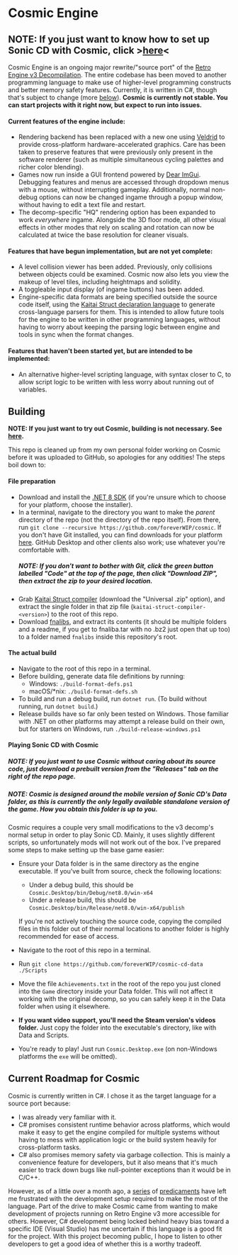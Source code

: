 # Cosmic Engine

## NOTE: If you just want to know how to set up Sonic CD with Cosmic, click >[here](#playing-sonic-cd-with-cosmic)<

Cosmic Engine is an ongoing major rewrite/"source port" of the [Retro Engine v3 Decompilation](https://github.com/Rubberduckycooly/Sonic-CD-11-Decompilation). The entire codebase has been moved to another programming language to make use of higher-level programming constructs and better memory safety features. Currently, it is written in C#, though that's subject to change (more [below](#current-roadmap-for-cosmic)). **Cosmic is currently not stable. You can start projects with it right now, but expect to run into issues.**

#### Current features of the engine include:
- Rendering backend has been replaced with a new one using [Veldrid](https://github.com/veldrid/veldrid) to provide cross-platform hardware-accelerated graphics. Care has been taken to preserve features that were previously only present in the software renderer (such as multiple simultaneous cycling palettes and richer color blending).
- Games now run inside a GUI frontend powered by [Dear ImGui](https://github.com/ocornut/imgui). Debugging features and menus are accessed through dropdown menus with a mouse, without interrupting gameplay. Additionally, normal non-debug options can now be changed ingame through a popup window, without having to edit a text file and restart.
- The decomp-specific "HQ" rendering option has been expanded to work *everywhere* ingame. Alongside the 3D floor mode, all other visual effects in other modes that rely on scaling and rotation can now be calculated at twice the base resolution for cleaner visuals.

#### Features that have begun implementation, but are not yet complete:
- A level collision viewer has been added. Previously, only collisions between objects could be examined. Cosmic now also lets you view the makeup of level tiles, including heightmaps and solidity.
- A toggleable input display (of ingame buttons) has been added.
- Engine-specific data formats are being specified outside the source code itself, using the [Kaitai Struct declaration language](https://kaitai.io/) to generate cross-language parsers for them. This is intended to allow future tools for the engine to be written in other programming languages, without having to worry about keeping the parsing logic between engine and tools in sync when the format changes.

#### Features that haven't been started yet, but are intended to be implemented:
- An alternative higher-level scripting language, with syntax closer to C, to allow script logic to be written with less worry about running out of variables.

## Building

**NOTE: If you just want to try out Cosmic, building is not necessary. See [here](#playing-sonic-cd-with-cosmic).**

This repo is cleaned up from my own personal folder working on Cosmic before it was uploaded to GitHub, so apologies for any oddities! The steps boil down to:

#### File preparation
- Download and install the [.NET 8 SDK](https://dotnet.microsoft.com/en-us/download/dotnet/8.0) (if you're unsure which to choose for your platform, choose the installer).
- In a terminal, navigate to the directory you want to make the *parent* directory of the repo (not the directory of the repo itself). From there, run `git clone --recursive https://github.com/foreverWIP/cosmic`. If you don't have Git installed, you can find downloads for your platform [here](https://git-scm.com/downloads). GitHub Desktop and other clients also work; use whatever you're comfortable with.
  ##### NOTE: If you don't want to bother with Git, click the green button labelled "Code" at the top of the page, then click "Download ZIP", then extract the zip to your desired location.
- Grab [Kaitai Struct compiler](https://kaitai.io/#download) (download the "Universal .zip" option), and extract the single folder in that zip file (`kaitai-struct-compiler-<version>`) to the root of this repo.
- Download [fnalibs](http://fna.flibitijibibo.com/archive/fnalibs.tar.bz2), and extract its contents (it should be multiple folders and a readme, if you get to fnaliba.tar with no .bz2 just open that up too) to a folder named `fnalibs` inside this repository's root.

#### The actual build
- Navigate to the root of this repo in a terminal.
- Before building, generate data file definitions by running:
    - Windows: `./build-format-defs.ps1`
    - macOS/*nix: `./build-format-defs.sh`
- To build and run a debug build, run `dotnet run`. (To build without running, run `dotnet build`.)
- Release builds have so far only been tested on Windows. Those familiar with .NET on other platforms may attempt a release build on their own, but for starters on Windows, run `./build-release-windows.ps1`

#### Playing Sonic CD with Cosmic
##### NOTE: If you just want to use Cosmic without caring about its source code, just download a prebuilt version from the "Releases" tab on the right of the repo page.
##### NOTE: Cosmic is designed around the mobile version of Sonic CD's Data folder, as this is currently the only legally available standalone version of the game. How you obtain this folder is up to you.

Cosmic requires a couple very small modifications to the v3 decomp's normal setup in order to play Sonic CD. Mainly, it uses slightly different scripts, so unfortunately mods will not work out of the box. I've prepared some steps to make setting up the base game easier:
- Ensure your Data folder is in the same directory as the engine executable. If you've built from source, check the following locations:
    - Under a debug build, this should be `Cosmic.Desktop/bin/Debug/net8.0/win-x64`
    - Under a release build, this should be `Cosmic.Desktop/bin/Release/net8.0/win-x64/publish`

   If you're not actively touching the source code, copying the compiled files in this folder out of their normal locations to another folder is highly recommended for ease of access.
- Navigate to the root of this repo in a terminal.
- Run `git clone https://github.com/foreverWIP/cosmic-cd-data ./Scripts`
- Move the file `Achievements.txt` in the root of the repo you just cloned into the `Game` directory inside your Data folder. This will not affect it working with the original decomp, so you can safely keep it in the Data folder when using it elsewhere.
- **If you want video support, you'll need the Steam version's videos folder.** Just copy the folder into the executable's directory, like with Data and Scripts.
- You're ready to play! Just run `Cosmic.Desktop.exe` (on non-Windows platforms the `exe` will be omitted).

## Current Roadmap for Cosmic

Cosmic is currently written in C#. I chose it as the target language for a source port because:
- I was already very familiar with it.
- C# promises consistent runtime behavior across platforms, which would make it easy to get the engine compiled for multiple systems without having to mess with application logic or the build system heavily for cross-platform tasks.
- C# also promises memory safety via garbage collection. This is mainly a convenience feature for developers, but it also means that it's much easier to track down bugs like null-pointer exceptions than it would be in C/C++.

However, as of a little over a month ago, a [series](https://cohost.org/amy/post/1796458-what-do-you-do-when) of [predicaments](https://cohost.org/amy/post/2359696-ok-yeah-no-this-is-t) have left me frustrated with the development setup required to make the most of the language. Part of the drive to make Cosmic came from wanting to make development of projects running on Retro Engine v3 more accessible for others. However, C# development being locked behind heavy bias toward a specific IDE (Visual Studio) has me uncertain if this language is a good fit for the project. With this project becoming public, I hope to listen to other developers to get a good idea of whether this is a worthy tradeoff.
